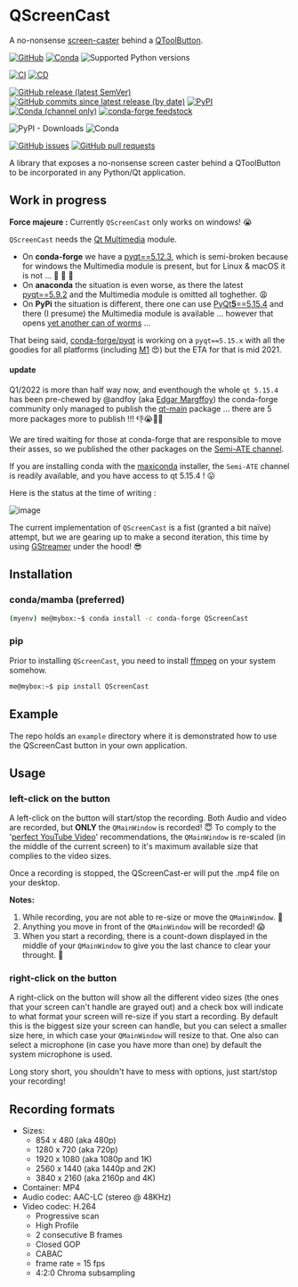 # QScreenCast

A no-nonsense [screen-caster](https://en.wikipedia.org/wiki/Screencast) behind a [QToolButton](https://doc.qt.io/qt-5/qtoolbutton.html). 

[![GitHub](https://img.shields.io/github/license/Semi-ATE/QScreenCast?color=black)](https://github.com/Semi-ATE/QScreenCast/blob/main/LICENSE)
[![Conda](https://img.shields.io/conda/pn/conda-forge/QScreenCast?color=black)](https://anaconda.org/conda-forge/QScreenCast)
![Supported Python versions](https://img.shields.io/badge/python-%3E%3D3.7-black)

[![CI](https://github.com/Semi-ATE/QScreenCast/workflows/CI/badge.svg?branch=master)](https://github.com/Semi-ATE/QScreenCast/actions?query=workflow%3ACI)
[![CD](https://github.com/Semi-ATE/QScreenCast/workflows/CD/badge.svg)](https://github.com/Semi-ATE/QScreenCast/actions?query=workflow%3ACD)

[![GitHub release (latest SemVer)](https://img.shields.io/github/v/release/Semi-ATE/QScreenCast?color=blue&label=GitHub&sort=semver)](https://github.com/Semi-ATE/QScreenCast/releases/latest)
[![GitHub commits since latest release (by date)](https://img.shields.io/github/commits-since/Semi-ATE/QScreenCast/latest)](https://github.com/Semi-ATE/QScreenCast)
[![PyPI](https://img.shields.io/pypi/v/QScreenCast?color=blue&label=PyPI)](https://pypi.org/project/QScreenCast/)
[![Conda (channel only)](https://img.shields.io/conda/vn/conda-forge/QScreenCast?color=blue&label=conda-forge)](https://anaconda.org/conda-forge/qscreencast)
[![conda-forge feedstock](https://img.shields.io/github/issues-pr/conda-forge/qscreencast-feedstock?label=feedstock)](https://github.com/conda-forge/QScreenCast-feedstock)

![PyPI - Downloads](https://img.shields.io/pypi/dm/QScreenCast?color=g&label=PyPI%20downloads)
![Conda](https://img.shields.io/conda/dn/conda-forge/qscreencast?color=g&label=conda-forge%20downloads)

[![GitHub issues](https://img.shields.io/github/issues/Semi-ATE/QScreenCast)](https://github.com/Semi-ATE/QScreenCast/issues)
[![GitHub pull requests](https://img.shields.io/github/issues-pr/Semi-ATE/QScreenCast)](https://github.com/Semi-ATE/QScreenCast/pulls)

A library that exposes a no-nonsense screen caster behind a QToolButton to be incorporated in any Python/Qt application.

## Work in progress

**Force majeure :** Currently `QScreenCast` only works on windows! 😭

`QScreenCast` needs the [Qt Multimedia](https://doc.qt.io/qt-5/multimediaoverview.html) module. 
- On **conda-forge** we have a [pyqt==5.12.3](https://anaconda.org/conda-forge/pyqt), which is semi-broken because for windows the Multimedia module is present, but for Linux & macOS it is not ... 🙈 🙉 🙊
- On **anaconda** the situation is even worse, as there the latest [pyqt==5.9.2](https://anaconda.org/anaconda/pyqt) and the Multimedia module is omitted all toghether. 😩
- On **PyPi** the situation is different, there one can use [PyQt**5**==5.15.4](https://pypi.org/project/PyQt5/) and there (I presume) the Multimedia module is available ... however that opens [yet another can of worms](https://www.youtube.com/watch?v=Ul79ihg41Rs) ...

That being said, [conda-forge/pyqt](https://github.com/conda-forge/pyqt-feedstock/issues) is working on a `pyqt==5.15.x` with all the goodies for all platforms (including [M1](https://www.apple.com/mac/m1/) 😍) but the ETA for that is mid 2021.

#### update

Q1/2022 is more than half way now, and eventhough the whole `qt 5.15.4` has been pre-chewed by @andfoy (aka [Edgar Margffoy](https://github.com/andfoy)) the conda-forge community only managed to publish the [qt-main](https://anaconda.org/conda-forge/qt-main) package ... there are 5 more packages more to publish !!! 👎😭😤🤬 

We are tired waiting for those at conda-forge that are responsible to move their asses, so we published the other packages on the [Semi-ATE channel](https://anaconda.org/Semi-ATE).

If you are installing conda with the [maxiconda](https://www.maxiconda.org/) installer, the `Semi-ATE` channel is readily available, and you have access to qt 5.15.4 ! 😛

Here is the status at the time of writing :

![image](https://user-images.githubusercontent.com/3516972/156667618-cd5578f1-8307-4eba-a92a-e45054b75820.png)

The current implementation of `QScreenCast` is a fist (granted a bit naïve) attempt, but we are gearing up to make a second iteration, this time by using [GStreamer](https://gstreamer.freedesktop.org/) under the hood! 😎


## Installation

### conda/mamba (preferred)

```bash
(myenv) me@mybox:~$ conda install -c conda-forge QScreenCast 
```

### pip

Prior to installing `QScreenCast`, you need to install [ffmpeg](https://www.ffmpeg.org/download.html#build-windows)  on your system somehow.

```bash
me@mybox:~$ pip install QScreenCast
```
## Example

The repo holds an `example` directory where it is demonstrated how to use the QScreenCast button in your own application.

## Usage

### left-click on the button

A left-click on the button will start/stop the recording. Both Audio and video are recorded, but **ONLY** the `QMainWindow` is recorded! 😇 To comply to the '[perfect YouTube Video](https://lumen5.com/learn/youtube-video-dimension-and-size/)' recommendations, the `QMainWindow` is re-scaled (in the middle of the current screen) to it's maximum available size that complies to the video sizes. 

Once a recording is stopped, the QScreenCast-er will put the .mp4 file on your desktop.

**Notes:** 

1. While recording, you are not able to re-size or move the `QMainWindow`. 🧐
2. Anything you move in front of the `QMainWindow` will be recorded! 😱
2. When you start a recording, there is a count-down displayed in the middle of your `QMainWindow` to give you the last chance to clear your throught. 🤣 

### right-click on the button

A right-click on the button will show all the different video sizes (the ones that your screen can't handle are grayed out) and a check box will indicate to what format your screen will re-size if you start a recording. By default this is the biggest size your screen can handle, but you can select a smaller size here, in which case your `QMainWindow` will resize to that. One also can select a microphone (in case you have more than one) by default the system microphone is used.

Long story short, you shouldn't have to mess with options, just start/stop your recording!
## Recording formats

- Sizes:
  - 854 x 480 (aka 480p)
  - 1280 x 720 (aka 720p)
  - 1920 x 1080 (aka 1080p and 1K)
  - 2560 x 1440 (aka 1440p and 2K)
  - 3840 x 2160 (aka 2160p and 4K)
- Container: MP4
- Audio codec: AAC-LC (stereo @ 48KHz)
- Video codec: H.264
  - Progressive scan
  - High Profile
  - 2 consecutive B frames
  - Closed GOP
  - CABAC
  - frame rate = 15 fps
  - 4:2:0 Chroma subsampling
